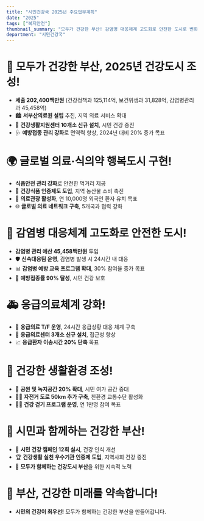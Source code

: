 ```yaml
---
title: "시민건강국 2025년 주요업무계획"
date: "2025"
tags: ["복지안전"]
thumbnail_summary: "모두가 건강한 부산! 감염병 대응체계 고도화로 안전한 도시로 변화"
department: "시민건강국"
---
```


# 🏥 모두가 건강한 부산, **2025년 건강도시 조성!**

- **세출 202,400백만원** (건강정책과 125,114억, 보건위생과 31,828억, 감염병관리과 45,458억)
- 🏙️ **서부산의료원 설립** 추진, 지역 의료 서비스 확대
- 🌱 **건강생활지원센터 10개소 신규 설치**, 시민 건강 증진
- 🩺 **예방접종 관리 강화**로 면역력 향상, 2024년 대비 20% 증가 목표

# 🌍 글로벌 의료·식의약 행복도시 구현!

- **식품안전 관리 강화**로 안전한 먹거리 제공
- 🍏 **건강식품 인증제도 도입**, 지역 농산물 소비 촉진
- 🏥 **의료관광 활성화**, 연 10,000명 외국인 환자 유치 목표
- 🌐 **글로벌 의료 네트워크 구축**, 5개국과 협력 강화

# 🦠 감염병 대응체계 고도화로 안전한 도시!

- **감염병 관리 예산 45,458백만원** 투입
- 🛡️ **신속대응팀 운영**, 감염병 발생 시 24시간 내 대응
- 📊 **감염병 예방 교육 프로그램 확대**, 30% 참여율 증가 목표
- 💉 **예방접종률 90% 달성**, 시민 건강 보호

# 🚑 응급의료체계 강화!

- 🚨 **응급의료 T/F 운영**, 24시간 응급상황 대응 체계 구축
- 🏥 **응급의료센터 3개소 신규 설치**, 접근성 향상
- 📈 **응급환자 이송시간 20% 단축** 목표

# 🌱 건강한 생활환경 조성!

- 🌳 **공원 및 녹지공간 20% 확대**, 시민 여가 공간 증대
- 🚴‍♂️ **자전거 도로 50km 추가 구축**, 친환경 교통수단 활성화
- 🏃‍♀️ **건강 걷기 프로그램 운영**, 연 1만명 참여 목표

# 💪 시민과 함께하는 건강한 부산!

- 🤝 **시민 건강 캠페인 12회 실시**, 건강 인식 개선
- 🏆 **건강생활 실천 우수기관 인증제 도입**, 지역사회 건강 증진
- 🌟 **모두가 함께하는 건강도시 부산**을 위한 지속적 노력

# 🌈 부산, 건강한 미래를 약속합니다!

- **시민의 건강이 최우선!** 모두가 함께하는 건강한 부산을 만들어갑니다.